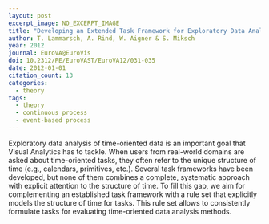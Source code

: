 ```yaml
---
layout: post
excerpt_image: NO_EXCERPT_IMAGE
title: "Developing an Extended Task Framework for Exploratory Data Analysis Along the Structure of Time"
author: T. Lammarsch, A. Rind, W. Aigner & S. Miksch
year: 2012
journal: EuroVA@EuroVis
doi: 10.2312/PE/EuroVAST/EuroVA12/031-035
date: 2012-01-01
citation_count: 13
categories:
  - theory
tags:
  - theory
  - continuous process
  - event-based process
---
```

Exploratory data analysis of time-oriented data is an important goal that Visual Analytics has to tackle. When users from real-world domains are asked about time-oriented tasks, they often refer to the unique structure of time (e.g., calendars, primitives, etc.). Several task frameworks have been developed, but none of them combines a complete, systematic approach with explicit attention to the structure of time. To fill this gap, we aim for complementing an established task framework with a rule set that explicitly models the structure of time for tasks. This rule set allows to consistently formulate tasks for evaluating time-oriented data analysis methods.
